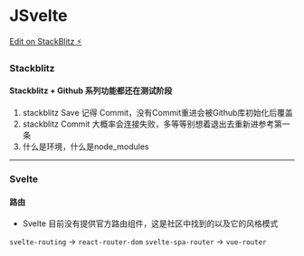 # JSvelte

[Edit on StackBlitz ⚡️](https://stackblitz.com/edit/svelteforvite)

### Stackblitz

#### Stackblitz + Github 系列功能都还在测试阶段

1. stackblitz Save 记得 Commit，没有Commit重进会被Github库初始化后覆盖
2. stackblitz Commit 大概率会连接失败，多等等别想着退出去重新进参考第一条
3. 什么是环境，什么是node_modules

---

### Svelte

#### 路由

- Svelte 目前没有提供官方路由组件，这是社区中找到的以及它的风格模式

`svelte-routing` -> `react-router-dom`
`svelte-spa-router` -> `vue-router`

